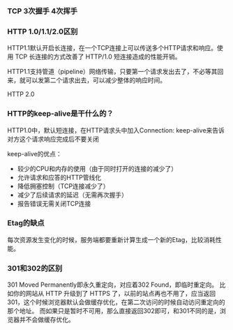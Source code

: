 ### TCP 3次握手 4次挥手



### HTTP 1.0/1.1/2.0区别

HTTP1.1默认开启长连接，在一个TCP连接上可以传送多个HTTP请求和响应。使用 TCP 长连接的方式改善了 HTTP/1.0 短连接造成的性能开销。 

HTTP1.1支持管道（pipeline）网络传输，只要第一个请求发出去了，不必等其回来，就可以发第二个请求出去，可以减少整体的响应时间。

HTTP 2.0

### HTTP的keep-alive是干什么的？

HTTP1.0中，默认短连接，在HTTP请求头中加入Connection: keep-alive来告诉对方这个请求响应完成后不要关闭

keep-alive的优点：

- 较少的CPU和内存的使用（由于同时打开的连接的减少了）
- 允许请求和应答的HTTP管线化
- 降低拥塞控制（TCP连接减少了）
- 减少了后续请求的延迟（无需再次握手）
- 报告错误无需关闭TCP连接

### Etag的缺点

每次资源发生变化的时候，服务端都要重新计算生成一个新的Etag，比较消耗性能。

### 301和302的区别

301 Moved Permanently即永久重定向，对应着302 Found，即临时重定向。 
比如你的网站从 HTTP 升级到了 HTTPS 了，以前的站点再也不用了，应当返回301，这个时候浏览器默认会做缓存优化，在第二次访问的时候自动访问重定向的那个地址。 而如果只是暂时不可用，那么直接返回302即可，和301不同的是，浏览器并不会做缓存优化。